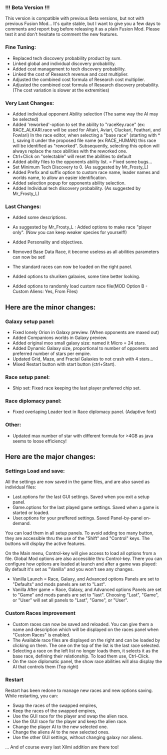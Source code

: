 ### !!! Beta Version !!!
This version is compatible with previous Beta versions, but not with previous Fusion Mod...
It's quite stable, but I want to give you a few days to comments and report bug before releasing it as a plain Fusion Mod.
Please test it and don't hesitate to comment the new features.

### Fine Tuning:
  - Replaced tech discovery probability product by sum.
  - Linked global and individual discovery probability.
  - Added cost management to tech discovery probability.
  - Linked the cost of Research revenue and cost multiplier.
  - Adjusted the combined cost formula of Research cost multiplier.
  - Adjusted the combined cost formula of Research discovery probability. (The cost variation is slower at the extremities)

### Very Last Changes:
  - Added individual opponent Ability selection (The same way the AI may be selected)
  - Added 'reworked'-option to set the ability to "raceKey.race" (ex: RACE_ALKARI.race will be used for Altairi, Aviari, Cluckari, Feathari, and Fowlari) In the race editor, when selecting a "base race" (starting with * ), saving it under the proposed file name (ex RACE_HUMAN) this race will be identified as "reworked". Subsequently, selecting this option will always replace the race abilities with the reworked one.
  - Ctrl+Click on "selectable" will reset the abilities to default
  - Added ability files to the opponents ability list.
  = Fixed some bugs...
  - Set Minimum Tech Discovery to 0. (As suggested by Mr_Frosty_L)
  - Added Prefix and suffix option to custom race name, leader names and worlds name, to allow an easier identification.
  - Added selection popup for opponents ability selection.
  - Added Individual tech discovery probability. (As suggested by Mr_Frosty_L)

### Last Changes:
  - Added some descriptions.
  - As suggested by Mr_Frosty_L : Added options to make race "player only". (Now you can keep weaker species for yourself!)
  - Added Personality and objectives.
  - Removed Base Data Race, it become useless as all abilities parameters can now be set!
  - The standard races can now be loaded on the right panel.

  - Added options to shuriken galaxies, some time better looking.
  - Added options to randomly load custom race file(MOD Option B - Custom Aliens: Yes, From Files)

## Here are the minor changes:

### Galaxy setup panel:
  - Fixed lonely Orion in Galaxy preview. (When opponents are maxed out)
  - Added Companions worlds in Galaxy preview.
  - Added original moo small galaxy size: named it Micro = 24 stars.
  - Added Dynamic Galaxy size, proportional to number of opponents and preferred number of stars per empire.
  - Updated Grid, Maze, and Fractal Galaxies to not crash with 4 stars...
  - Mixed Restart button with start button (ctrl+Start).

### Race setup panel:
  - Ship set: Fixed race keeping the last player preferred chip set.

### Race diplomacy panel:
  - Fixed overlaping Leader text in Race diplomacy panel. (Adaptive font)

### Other:
  - Updated max number of star with different formula for >4GB as java seems to loose efficiency! 

## Here are the major changes:

### Settings Load and save:

All the settings are now saved in the game files, and are also saved as individual files:
  - Last.options for the last GUI settings. Saved when you exit a setup panel.
  - Game.options for the last played game settings. Saved when a game is started or loaded.
  - User.options for your preffered settings. Saved Panel-by-panel on-demand.

You can load them in all setup panels. To avoid adding too many button, they are accessible thru the use of the "Shift" and "Control" keys. The buttons will display the active features.

On the Main menu, Control-key will give access to load all options from a file.
Global Mod options are also accessible thru Control-key. There you can configure how options are loaded at launch and after a game was played: By default it's set as "Vanilla" and you won't see any changes.
  - Vanilla Launch = Race, Galaxy, and Advanced options Panels are set to "Defaults" and mods panels are set to "Last".
  - Vanilla After game =  Race, Galaxy, and Advanced options Panels are set to "Game" and mods panels are set to "last".
Choosing "Last", "Game", or "User" will set all panels to "Last", "Game", or "User".

### Custom Races improvement
  - Custom races can now be saved and reloaded. You can give them a name and description which will be displayed on the races panel when "Custom Races" is enabled.
  - The Available race files are displayed on the right and can be loaded by clicking on them. The one on the top of the list is the last race selected.
  - Selecting a race on the left list no longer loads them, it selects it as the base race, defining their relationship. To load them use, Ctrl-Click.
  - On the race diplomatic panel, the show race abilities will also display the AI that controls them (Top right)


### Restart
Restart has been redone to manage new races and new options saving. While restarting, you can:

  - Swap the races of the swapped empires,
  - Keep the races of the swapped empires,
  - Use the GUI race for the player and swap the alien race.
  - Use the GUI race for the player and keep the alien race.
  - Change the player AI to the new selected one.
  - Change the aliens AI to the new selected ones.
  - Use the other GUI settings, without changing galaxy nor aliens.

... And of course every last Xilmi addition are there too!
